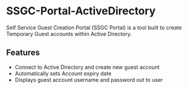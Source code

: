 # SSGC-Portal-ActiveDirectory

Self Service Guest Creation Portal (SSGC Portal) is a tool built to create Temporary Guest accounts within Active Directory.

## Features
- Connect to Active Directory and create new guest account
- Automatically sets Account expiry date
- Displays guest account username and password out to user

